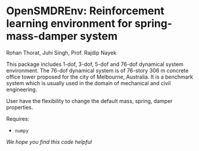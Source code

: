 # OpenSMDREnv: Reinforcement learning environment for spring-mass-damper system
Rohan Thorat, Juhi Singh, Prof. Rajdip Nayek 

This package includes 1-dof, 3-dof, 5-dof and 76-dof dynamical system environment. The 76-dof dynamical system is of 76-story 306 m concrete office tower proposed for the city of Melbourne, Australia. It is a benchmark system which is usually used in the domain of mechanical and civil engineering.

User have the flexibility to change the default mass, spring, damper properties.

Requires:
* `numpy`

*We hope you find this code helpful*


